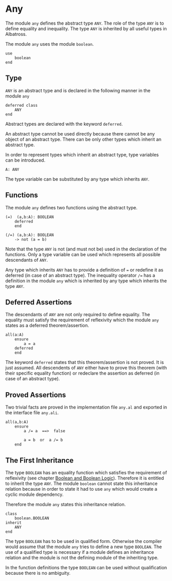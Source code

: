 # Any

The module `any` defines the abstract type `ANY`. The role of the type `ANY`
is to define equality and inequality. The type `ANY` is inherited by all
useful types in Albatross.

The module `any` uses the module `boolean`.

    use
        boolean
    end


## Type

`ANY` is an abstract type and is declared in the following manner in the
module `any`


    deferred class
        ANY
    end

Abstract types are declared with the keyword `deferred`.

An abstract type cannot be used directly because there cannot be any object of
an abstract type. There can be only other types which inherit an abstract
type.

In order to represent types which inherit an abstract type, type variables can
be introduced.


    A: ANY

The type variable can be substituted by any type which inherits `ANY`.

## Functions

The module `any` defines two functions using the abstract type.

    (=)  (a,b:A): BOOLEAN
        deferred
        end

    (/=) (a,b:A): BOOLEAN
        -> not (a = b)

Note that the type `ANY` is not (and must not be) used in the declaration of
the functions. Only a type variable can be used which represents all possible
descendants of `ANY`.

Any type which inherits `ANY` has to provide a definition of `=` or redefine
it as deferred (in case of an abstract type). The inequality operator `/=` has
a definition in the module `any` which is inherited by any type which inherits
the type `ANY`.


## Deferred Assertions

The descendants of `ANY` are not only required to define equality. The
equality must satisfy the requirement of reflexivity which the module `any`
states as a deferred theorem/assertion.

    all(a:A)
        ensure
            a = a
        deferred
        end

The keyword `deferred` states that this theorem/assertion is not proved. It is
just assumed. All descendents of `ANY` either have to prove this theorem (with
their specific equality function) or redeclare the assertion as deferred (in
case of an abstract type).


## Proved Assertions

Two trivial facts are proved in the implementation file `any.al` and exported
in the interface file `any.ali`.

    all(a,b:A)
        ensure
            a /= a  ==>  false

            a = b  or  a /= b
        end

## The First Inheritance

The type `BOOLEAN` has an equality function which satisfies the requirement of
reflexivity (see chapter [Boolean and Boolean
Logic](basics_boolean.md)). Therefore it is entitled to inherit the type
`ANY`. The module `boolean` cannot state this inheritance relation because in
order to state it had to use `any` which would create a cyclic module
dependency.

Therefore the module `any` states this inheritance relation.

    class
        boolean.BOOLEAN
    inherit
        ANY
    end

The type `BOOLEAN` has to be used in qualified form. Otherwise the compiler
would assume that the module `any` tries to define a new type `BOOLEAN`. The
use of a qualified type is necessary if a module defines an inheritance
relation and the module is not the defining module of the inheriting type.

In the function definitions the type `BOOLEAN` can be used without
qualification because there is no ambiguity.





<!---
Local Variables:
mode: outline
coding: iso-latin-1
outline-regexp: "#+"
End:
-->
